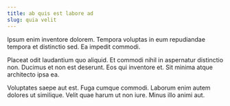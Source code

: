 ```yaml
---
title: ab quis est labore ad
slug: quia velit
---
```


Ipsum enim inventore dolorem. Tempora voluptas in eum repudiandae tempora et distinctio sed. Ea impedit commodi.

Placeat odit laudantium quo aliquid. Et commodi nihil in aspernatur distinctio non. Ducimus et non est deserunt. Eos qui inventore et. Sit minima atque architecto ipsa ea.

Voluptates saepe aut est. Fuga cumque commodi. Laborum enim autem dolores ut similique. Velit quae harum ut non iure. Minus illo animi aut.

